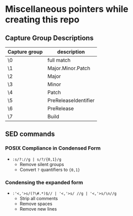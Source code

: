 # Miscellaneous pointers while creating this repo

## Capture Group Descriptions
Capture group | description
--- | ---
\0 | full match
\1 | Major.Minor.Patch
\2 | Major
\3 | Minor
\4 | Patch
\5 | PreReleaseIdentifier
\6 | PreRelease
\7 | Build

## SED commands
### POSIX Compliance in Condensed Form
- `:s/?://g | s/?/{0,1}/g`
    - Remove silent groups
    - Convert `?` quantifiers to `{0,1}`

### Condensing the expanded form
- `:'<,'>s/(?\#.*)$// | '<,'>s/ //g | '<,'>s/\n//g`
    - Strip all comments
    - Remove spaces
    - Remove new lines

